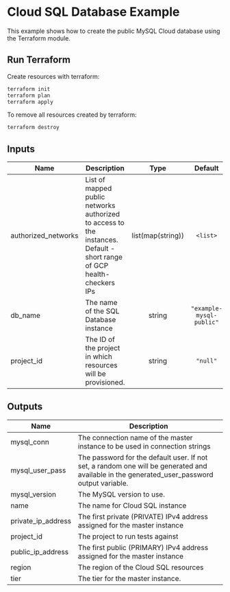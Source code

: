 # Cloud SQL Database Example

This example shows how to create the public MySQL Cloud database using the Terraform module.

## Run Terraform

Create resources with terraform:

```bash
terraform init
terraform plan
terraform apply
```

To remove all resources created by terraform:

```bash
terraform destroy
```

<!-- BEGINNING OF PRE-COMMIT-TERRAFORM DOCS HOOK -->
## Inputs

| Name | Description | Type | Default | Required |
|------|-------------|:----:|:-----:|:-----:|
| authorized\_networks | List of mapped public networks authorized to access to the instances. Default - short range of GCP health-checkers IPs | list(map(string)) | `<list>` | no |
| db\_name | The name of the SQL Database instance | string | `"example-mysql-public"` | no |
| project\_id | The ID of the project in which resources will be provisioned. | string | `"null"` | no |

## Outputs

| Name | Description |
|------|-------------|
| mysql\_conn | The connection name of the master instance to be used in connection strings |
| mysql\_user\_pass | The password for the default user. If not set, a random one will be generated and available in the generated_user_password output variable. |
| mysql\_version | The MySQL version to use. |
| name | The name for Cloud SQL instance |
| private\_ip\_address | The first private (PRIVATE) IPv4 address assigned for the master instance |
| project\_id | The project to run tests against |
| public\_ip\_address | The first public (PRIMARY) IPv4 address assigned for the master instance |
| region | The region of the Cloud SQL resources |
| tier | The tier for the master instance. |

<!-- END OF PRE-COMMIT-TERRAFORM DOCS HOOK -->


